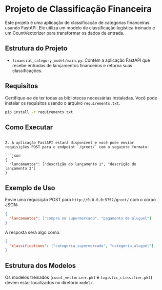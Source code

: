 # Projeto de Classificação Financeira

Este projeto é uma aplicação de classificação de categorias financeiras usando FastAPI. Ele utiliza um modelo de classificação logística treinado e um CountVectorizer para transformar os dados de entrada.

## Estrutura do Projeto

- `financial_category_model/main.py`: Contém a aplicação FastAPI que recebe entradas de lançamentos financeiros e retorna suas classificações.

## Requisitos

Certifique-se de ter todas as bibliotecas necessárias instaladas. Você pode instalar os requisitos usando o arquivo `requirements.txt`.

```bash
pip install -r requirements.txt
```

## Como Executar


```

2. A aplicação FastAPI estará disponível e você pode enviar requisições POST para o endpoint `/greet/` com o seguinte formato:

```json
{
  "lancamentos": ["descrição do lançamento 1", "descrição do lançamento 2"]
}
```

## Exemplo de Uso

Envie uma requisição POST para `http://0.0.0.0:5757/greet/` com o corpo JSON:

```json
{
  "lancamentos": ["compra no supermercado", "pagamento de aluguel"]
}
```

A resposta será algo como:

```json
{
  "classifications": ["categoria_supermercado", "categoria_aluguel"]
}
```

## Estrutura dos Modelos

Os modelos treinados (`count_vectorizer.pkl` e `logistic_classifier.pkl`) devem estar localizados no diretório `model/`.

